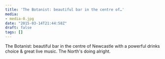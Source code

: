 ```yaml
---
title: 'The Botanist: beautiful bar in the centre of…'
media:
- media-0.jpg
date: "2015-03-14T21:44:58Z"
draft: false
tags: []
---
```

The Botanist: beautiful bar in the centre of Newcastle with a powerful drinks choice & great live music. The North's doing alright.
